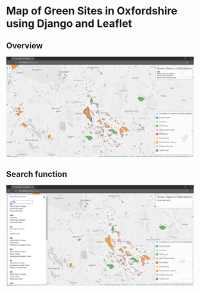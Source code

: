 # Map of Green Sites in Oxfordshire using Django and Leaflet

## Overview
![Overview](go_overview.png?raw=true)

## Search function
![Search](go_search.png?raw=true)


